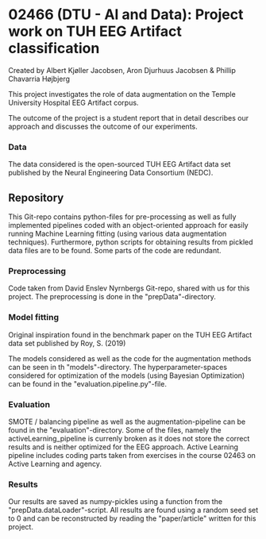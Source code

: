 # 02466 (DTU - AI and Data): Project work on TUH EEG Artifact classification 
Created by Albert Kjøller Jacobsen, Aron Djurhuus Jacobsen & Phillip Chavarria Højbjerg

This project investigates the role of data augmentation on the Temple University Hospital EEG Artifact corpus.

The outcome of the project is a student report that in detail describes our approach
and discusses the outcome of our experiments.


### Data
The data considered is the open-sourced TUH EEG Artifact data set published by
the Neural Engineering Data Consortium (NEDC).

## Repository
This Git-repo contains python-files for pre-processing as well as fully implemented pipelines coded with an object-oriented 
approach for easily running Machine Learning fitting (using various data augmentation techniques). Furthermore, python scripts
for obtaining results from pickled data files are to be found. Some parts of the code are redundant.


### Preprocessing
Code taken from David Enslev Nyrnbergs Git-repo, shared with us for this project.
The preprocessing is done in the "prepData"-directory.

### Model fitting
Original inspiration found in the benchmark paper on the TUH EEG Artifact data set published
by Roy, S. (2019)

The models considered as well as the code for the augmentation methods can be seen in th
"models"-directory. The hyperparameter-spaces considered for optimization of the models
(using Bayesian Optimization) can be found in the "evaluation.pipeline.py"-file.

### Evaluation
SMOTE / balancing pipeline as well as the augmentation-pipeline can be found in the "evaluation"-directory.
Some of the files, namely the activeLearning_pipeline is currenly broken as it does not store the correct results and is neither
optimized for the EEG approach.
Active Learning pipeline includes coding parts taken from exercises in the course 02463 on Active Learning and agency.

### Results
Our results are saved as numpy-pickles using a function from the "prepData.dataLoader"-script.
All results are found using a random seed set to 0 and can be reconstructed by reading the "paper/article"
written for this project.

